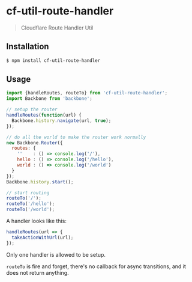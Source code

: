 # cf-util-route-handler

> Cloudflare Route Handler Util

## Installation

```sh
$ npm install cf-util-route-handler
```

## Usage

```js
import {handleRoutes, routeTo} from 'cf-util-route-handler';
import Backbone from 'backbone';

// setup the router
handleRoutes(function(url) {
  Backbone.history.navigate(url, true);
});

// do all the world to make the router work normally
new Backbone.Router({
  routes: {
    ''    : () => console.log('/'),
    hello : () => console.log('/hello'),
    world : () => console.log('/world')
  }
});
Backbone.history.start();

// start routing
routeTo('/');
routeTo('/hello');
routeTo('/world');
```

A handler looks like this:

```js
handleRoutes(url => {
  takeActionWithUrl(url);
});
```

Only one handler is allowed to be setup.

`routeTo` is fire and forget, there's no callback for async transitions, and
it does not return anything.
